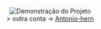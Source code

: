 <div align="center">
  <img src="https://www.icegif.com/wp-content/uploads/2023/05/icegif-796.gif" alt="Demonstração do Projeto">
</div>

<div align="center">>
 <span>outra conta -></span>
 <a href="https://github.com/Antonio-henr">Antonio-hern</a>
</div>
